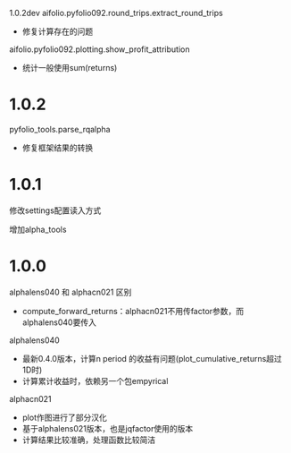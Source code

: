 1.0.2dev aifolio.pyfolio092.round_trips.extract_round_trips

* 修复计算存在的问题

aifolio.pyfolio092.plotting.show_profit_attribution

* 统计一般使用sum(returns)

# 1.0.2

pyfolio_tools.parse_rqalpha

* 修复框架结果的转换

# 1.0.1

修改settings配置读入方式

增加alpha_tools

# 1.0.0

alphalens040 和 alphacn021 区别

* compute_forward_returns：alphacn021不用传factor参数，而alphalens040要传入

alphalens040

* 最新0.4.0版本，计算n period 的收益有问题(plot_cumulative_returns超过1D时)
* 计算累计收益时，依赖另一个包empyrical

alphacn021

* plot作图进行了部分汉化
* 基于alphalens021版本，也是jqfactor使用的版本
* 计算结果比较准确，处理函数比较简洁
